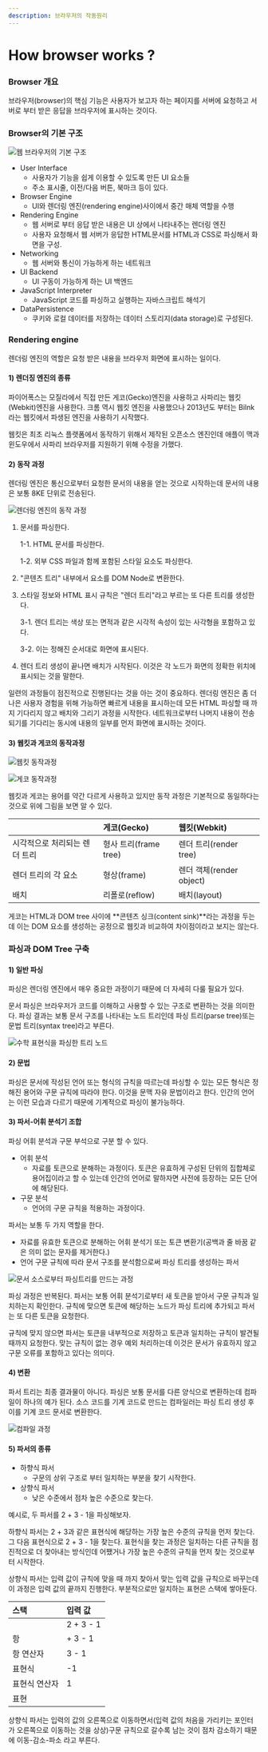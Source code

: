 ```yaml
---
description: 브라우저의 작동원리
---
```


# How browser works ?

### Browser 개요

브라우저\(browser\)의 핵심 기능은 사용자가 보고자 하는 페이지를 서버에 요청하고 서버로 부터 받은 응답을 브라우저에 표시하는 것이다.

### Browser의 기본 구조

![&#xC6F9; &#xBE0C;&#xB77C;&#xC6B0;&#xC800;&#xC758; &#xAE30;&#xBCF8; &#xAD6C;&#xC870;](../.gitbook/assets/layers.png)

* User Interface
  * 사용자가 기능을 쉽게 이용할 수 있도록 만든 UI 요소들
  *  주소 표시줄, 이전/다음 버튼, 북마크 등이 있다.
* Browser Engine
  * UI와 렌더링 엔진\(rendering engine\)사이에서 중간 매체 역할을 수행
* Rendering Engine
  * 웹 서버로 부터 응답 받은 내용은 UI 상에서 나타내주는 렌더링 엔진
  * 사용자 요청해서 웹 서버가 응답한 HTML문서를 HTML과 CSS로 파싱해서 화면을 구성.
* Networking
  * 웹 서버와 통신이 가능하게 하는 네트워크
* UI Backend
  * UI 구동이 가능하게 하는 UI 백엔드
* JavaScript Interpreter
  * JavaScript 코드를 파싱하고 실행하는 자바스크립트 해석기
* DataPersistence
  * 쿠키와 로컬 데이터를 저장하는 데이터 스토리지\(data storage\)로 구성된다.

### Rendering engine

렌더링 엔진의 역할은 요청 받은 내용을 브라우저 화면에 표시하는 일이다.

#### 1\) 렌더징 엔진의 종류

파이어폭스는 모질라에서 직접 만든 게코\(Gecko\)엔진을 사용하고 사파리는 웹킷\(Webkit\)엔진을 사용한다. 크롬 역시 웹킷 엔진을 사용했으나 2013년도 부터는 Bilnk 라는 웹킷에서 파생된 엔진을 사용하기 시작했다.

웹킷은 최초 리눅스 플랫폼에서 동작하기 위해서 제작된 오픈소스 엔진인데 애플이 맥과 윈도우에서 사파리 브라우저를 지원하기 위해 수정을 가했다.

#### 2\) 동작 과정

렌더링 엔진은 통신으로부터 요청한 문서의 내용을 얻는 것으로 시작하는데 문서의 내용은 보통 8KE 단위로 전송된다.

![&#xB80C;&#xB354;&#xB9C1; &#xC5D4;&#xC9C4;&#xC758; &#xB3D9;&#xC791; &#xACFC;&#xC815;](../.gitbook/assets/1-.png)

1. 문서를 파싱한다.

   1-1. HTML 문서를 파싱한다.

   1-2. 외부 CSS 파일과 함께 포함된 스타일 요소도 파싱한다.

2. "콘텐츠 트리" 내부에서 요소를 DOM Node로 변환한다.
3. 스타일 정보와 HTML 표시 규칙은 "렌더 트리"라고 부르는 또 다른 트리를 생성한다.

   3-1. 렌더 트리는 색상 또는 면적과 같은 시각적 속성이 있는 사각형을 포함하고 있다.

   3-2. 이는 정해진 순서대로 화면에 표시된다.

4. 렌더 트리 생성이 끝나면 배치가 시작된다. 이것은 각 노드가 화면의 정확한 위치에 표시되는 것을 말한다.

일련의 과정들이 점진적으로 진행된다는 것을 아는 것이 중요하다. 렌더링 엔진은 좀 더 나은 사용자 경험을 위해 가능하면 빠르게 내용을 표시하는데 모든 HTML 파싱할 때 까지 기다리지 않고 배치와 그리기 과정을 시작한다. 네트워크로부터 나머지 내용이 전송되기를 기다리는 동시에 내용의 일부를 먼저 화면에 표시하는 것이다.

#### 3\) 웹킷과 게코의 동작과정

![&#xC6F9;&#xD0B7; &#xB3D9;&#xC791;&#xACFC;&#xC815;](../.gitbook/assets/helloworld-59361-3.png)

![&#xAC8C;&#xCF54; &#xB3D9;&#xC791;&#xACFC;&#xC815;](../.gitbook/assets/helloworld-59361-4.png)

웹킷과 게코는 용어를 약간 다르게 사용하고 있지만 동작 과정은 기본적으로 동일하다는 것으로 위에 그림을 보면 알 수 있다.

|  | 게코\(Gecko\) | 웹킷\(Webkit\) |
| :--- | :--- | :--- |
| 시각적으로 처리되는 렌더 트리 | 형사 트리\(frame tree\) | 렌더 트리\(render tree\) |
| 렌더 트리의 각 요소 | 형상\(frame\) | 렌더 객체\(render object\) |
| 배치 | 리폴로\(reflow\) | 배치\(layout\) |

게코는 HTML과 DOM tree 사이에 **콘텐츠 싱크\(content sink\)**라는 과정을 두는데 이는 DOM 요소를 생성하는 공정으로 웹킷과 비교하여 차이점이라고 보지는 않는다.

### 파싱과 DOM Tree 구축

#### 1\) 일반 파싱

파싱은 렌더링 엔진에서 매우 중요한 과정이기 때문에 더 자세히 다룰 필요가 있다.

문서 파싱은 브라우저가 코드를 이해하고 사용할 수 있는 구조로 변환하는 것을 의미한다. 파싱 결과는 보통 문서 구조를 나타내는 노드 트리인데 파싱 트리\(parse tree\)또는 문법 트리\(syntax tree\)라고 부른다.

![&#xC218;&#xD559; &#xD45C;&#xD604;&#xC2DD;&#xC744; &#xD30C;&#xC2F1;&#xD55C; &#xD2B8;&#xB9AC; &#xB178;&#xB4DC;](../.gitbook/assets/helloworld-59361-5.png)

#### 2\) 문법

파싱은 문서에 작성된 언어 또는 형식의 규칙을 따르는데 파싱할 수 있는 모든 형식은 정해진 용어와 구문 규칙에 따라야 한다. 이것을 문맥 자유 문법이라고 한다. 인간의 언어는 이런 모습과 다르기 때문에 기계적으로 파싱이 불가능하다.

#### 3\) 파서-어휘 분석기 조합

파싱 어휘 분석과 구문 부석으로 구분 할 수 있다.

* 어휘 분석
  * 자료를 토큰으로 분해하는 과정이다. 토큰은 유효하게 구성된 단위의 집합체로 용어집이라고 할 수 있는데 인간의 언어로 말하자면 사전에 등장하는 모든 단어에 해당된다.
* 구문 분석
  * 언어의 구문 규칙을 적용하는 과정이다.

파서는 보통 두 가지 역할을 한다.

* 자료를 유효한 토큰으로 분해하는 어휘 분석기 또는 토큰 변환기\(공백과 줄 바꿈 같은 의미 없는 문자를 제거한다.\)
* 언어 구문 규칙에 따라 문서 구조를 분석함으로써 파싱 트리를 생성하는 파서

![&#xBB38;&#xC11C; &#xC18C;&#xC2A4;&#xB85C;&#xBD80;&#xD130; &#xD30C;&#xC2F1;&#xD2B8;&#xB9AC;&#xB97C; &#xB9CC;&#xB4DC;&#xB294; &#xACFC;&#xC815;](../.gitbook/assets/helloworld-59361-6.png)

 파싱 과정은 반복된다. 파서는 보통 어휘 분석기로부터 새 토큰을 받아서 구문 규칙과 일치하는지 확인한다. 규칙에 맞으면 토큰에 해당하는 노드가 파싱 트리에 추가되고 파서는 또 다른 토큰을 요청한다.

규칙에 맞지 않으면 파서는 토큰을 내부적으로 저장하고 토큰과 일치하는 규칙이 발견될 때까지 요청한다. 맞는 규칙이 없는 경우 예외 처리하는데 이것은 문서가 유효하지 않고 구문 오류를 포함하고 있다는 의미다.

#### 4\) 변환

파서 트리는 최종 결과물이 아니다. 파싱은 보통 문서를 다른 양식으로 변환하는데 컴파일이 하나의 예가 된다. 소스 코드를 기계 코드로 만드는 컴파일러는 파싱 트리 생성 후 이를 기계 코드 문서로 변환한다.

![&#xCEF4;&#xD30C;&#xC77C; &#xACFC;&#xC815;](../.gitbook/assets/helloworld-59361-7.png)

#### 5\) 파서의 종류 

* 하향식 파서
  * 구문의 상위 구조로 부터 일치하는 부분을 찾기 시작한다.
* 상향식 파서
  * 낮은 수준에서 점차 높은 수준으로 찾는다.

예시로, 두 파서를 2 + 3 - 1을 파싱해보자.

하향식 파서는 2 + 3과 같은 표현식에 해당하는 가장 높은 수준의 규칙을 먼저 찾는다. 그 다음 표현식으로 2 + 3 - 1을 찾는다. 표현식을 찾는 과정은 일치하는 다른 규칙을 점진적으로 더 찾아내는 방식인데 어쨌거나 가장 높은 수준의 규칙을 먼저 찾는 것으로부터 시작한다.

상향식 파서는 입력 값이 규칙에 맞을 때 까지 찾아서 맞는 입력 값을 규칙으로 바꾸는데 이 과정은 입력 값의 끝까지 진행한다. 부분적으로만 일치하는 표현은 스택에 쌓아둔다.

| 스택 | 입력 값 |
| :--- | :--- |
|  | 2 + 3 - 1 |
| 항 | + 3 - 1 |
| 항 연산자 | 3 - 1 |
| 표현식 | -1 |
| 표현식 연산자 | 1 |
| 표현 |  |

상향식 파서는 입력의 값의 오른쪽으로 이동하면서\(입력 값의 처음을 가리키는 포인터가 오른쪽으로 이동하는 것을 상상\)구문 규칙으로 갈수록 남는 것이 점차 감소하기 때문에 이동-감소-파소 라고 부른다.




